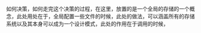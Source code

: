 如何决策，如何走完这个决策的过程，在这里，放置的是一个全局的存储的一个概念，此处用处在于，全局配置一些文件的时候，此处的做法，可以涵盖所有的存储系统以及其本身可以成为一个设计模式，此处的作用在于调用的时候，